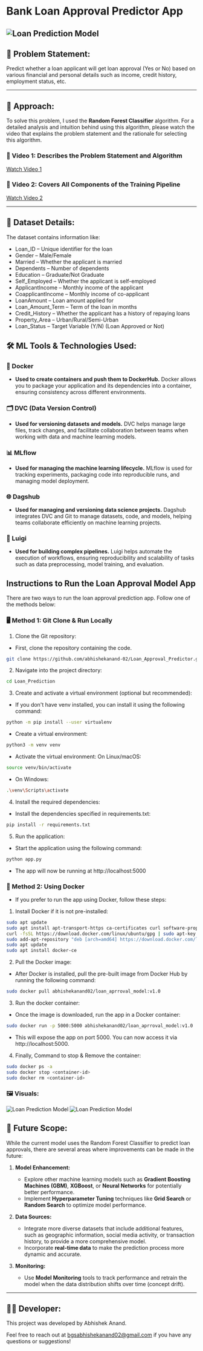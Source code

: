 # Bank Loan Approval Predictor App

![Loan Prediction Model](images/image1.png)
---
## 📌 Problem Statement:
Predict whether a loan applicant will get loan approval (Yes or No) based on various financial and personal details such as income, credit history, employment status, etc.

---
## 🚀 Approach:
To solve this problem, I used the **Random Forest Classifier** algorithm. For a detailed analysis and intuition behind using this algorithm, please watch the video that explains the problem statement and the rationale for selecting this algorithm.

### 🎥 Video 1: Describes the Problem Statement and Algorithm  
[Watch Video 1](https://www.loom.com/share/eb1b90fd450a492bac0f5e7929df10c4?sid=2bf2c5df-287b-48d4-b8db-5b3f58eac22d)

### 🎥 Video 2: Covers All Components of the Training Pipeline  
[Watch Video 2](https://www.loom.com/share/da89519206d34bb6abe9d28e86b16622?sid=28869b58-7235-4627-b2d0-87203af78058)

---
## 📝 Dataset Details:
The dataset contains information like:

- Loan_ID – Unique identifier for the loan
- Gender – Male/Female
- Married – Whether the applicant is married
- Dependents – Number of dependents
- Education – Graduate/Not Graduate
- Self_Employed – Whether the applicant is self-employed
- ApplicantIncome – Monthly income of the applicant
- CoapplicantIncome – Monthly income of co-applicant
- LoanAmount – Loan amount applied for
- Loan_Amount_Term – Term of the loan in months
- Credit_History – Whether the applicant has a history of repaying loans
- Property_Area – Urban/Rural/Semi-Urban
- Loan_Status – Target Variable (Y/N) (Loan Approved or Not)


## 🛠️ ML Tools & Technologies Used:

### 🐳 Docker
- **Used to create containers and push them to DockerHub.** Docker allows you to package your application and its dependencies into a container, ensuring consistency across different environments.

### 🗂️ DVC (Data Version Control)
- **Used for versioning datasets and models.** DVC helps manage large files, track changes, and facilitate collaboration between teams when working with data and machine learning models.

### 📊 MLflow
- **Used for managing the machine learning lifecycle.** MLflow is used for tracking experiments, packaging code into reproducible runs, and managing model deployment.

### 🌐 Dagshub
- **Used for managing and versioning data science projects.** Dagshub integrates DVC and Git to manage datasets, code, and models, helping teams collaborate efficiently on machine learning projects.

### 🔄 Luigi
- **Used for building complex pipelines.** Luigi helps automate the execution of workflows, ensuring reproducibility and scalability of tasks such as data preprocessing, model training, and evaluation.

<!-- --- -->


## Instructions to Run the Loan Approval Model App
There are two ways to run the loan approval prediction app. Follow one of the methods below:

### 🖥️ Method 1: Git Clone & Run Locally
1. Clone the Git repository:
- First, clone the repository containing the code.
```bash
git clone https://github.com/abhishekanand-02/Loan_Approval_Predictor.git
```

2. Navigate into the project directory:
```bash
cd Loan_Prediction
```
3. Create and activate a virtual environment (optional but recommended):
- If you don't have venv installed, you can install it using the following command:
```bash
python -m pip install --user virtualenv
```
- Create a virtual environment:
```bash
python3 -m venv venv
```
- Activate the virtual environment: On Linux/macOS:
```bash 
source venv/bin/activate
```
- On Windows:
```bash 
.\venv\Scripts\activate
```
4. Install the required dependencies:

- Install the dependencies specified in requirements.txt:
```bash 
pip install -r requirements.txt
```
5. Run the application:

- Start the application using the following command:
```bash 
python app.py
```
- The app will now be running at http://localhost:5000

### 🚀 Method 2: Using Docker
- If you prefer to run the app using Docker, follow these steps:

1. Install Docker if it is not pre-installed:
```bash 
sudo apt update
sudo apt install apt-transport-https ca-certificates curl software-properties-common
curl -fsSL https://download.docker.com/linux/ubuntu/gpg | sudo apt-key add -
sudo add-apt-repository "deb [arch=amd64] https://download.docker.com/linux/ubuntu $(lsb_release -cs) stable"
sudo apt update
sudo apt install docker-ce
```

2. Pull the Docker image:

- After Docker is installed, pull the pre-built image from Docker Hub by running the following command:
```bash
sudo docker pull abhishekanand02/loan_aprroval_model:v1.0
```

3. Run the docker container:
- Once the image is downloaded, run the app in a Docker container:
```bash
sudo docker run -p 5000:5000 abhishekanand02/loan_aprroval_model:v1.0
```
- This will expose the app on port 5000. You can now access it via http://localhost:5000.




4. Finally, Command to stop & Remove the container:
```bash
sudo docker ps -a
sudo docker stop <container-id>
sudo docker rm <container-id>
```


### 🖼️ Visuals:

![Loan Prediction Model](images/image2.png)
![Loan Prediction Model](images/image3.png)


## 🔮 Future Scope:

While the current model uses the Random Forest Classifier to predict loan approvals, there are several areas where improvements can be made in the future:

1. **Model Enhancement:**
   - Explore other machine learning models such as **Gradient Boosting Machines (GBM)**, **XGBoost**, or **Neural Networks** for potentially better performance.
   - Implement **Hyperparameter Tuning** techniques like **Grid Search** or **Random Search** to optimize model performance.

2. **Data Sources:**
   - Integrate more diverse datasets that include additional features, such as geographic information, social media activity, or transaction history, to provide a more comprehensive model.
   - Incorporate **real-time data** to make the prediction process more dynamic and accurate.

3. **Monitoring:**
   - Use **Model Monitoring** tools to track performance and retrain the model when the data distribution shifts over time (concept drift).


---

## 👨‍💻 Developer:
This project was developed by Abhishek Anand.

Feel free to reach out at bgsabhishekanand02@gmail.com if you have any questions or suggestions!




